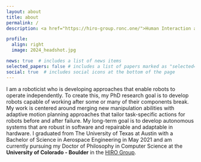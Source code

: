 ```yaml
---
layout: about
title: about
permalink: /
description: <a href="https://hiro-group.ronc.one/">Human Interaction and Robotics Group </a>.

profile:
  align: right
  image: 2024_headshot.jpg

news: true  # includes a list of news items
selected_papers: false # includes a list of papers marked as "selected={true}"
social: true  # includes social icons at the bottom of the page
---
```


I am a roboticist who is developing approaches that enable robots to operate independently. To create this, my PhD research goal is to develop robots capable of working after some or many of their components break. My work is centered around merging new manipulation abilities with adaptive motion planning approaches that tailor task-specific actions for robots before and after failure. My long-term goal is to develop autonomous systems that are robust in software and repairable and adaptable in hardware. I graduated from The University of Texas at Austin with a Bachelor of Science in Aerospace Engineering in May 2021 and am currently pursuing my Doctor of Philosophy in Computer Science at the **University of Colorado - Boulder** in the [HIRO Group](https://hiro-group.ronc.one/).
